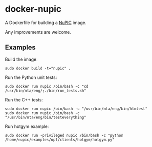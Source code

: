 docker-nupic
============

A Dockerfile for building a [NuPIC][1] image. 

Any improvements are welcome.

Examples
--------

Build the image:

    sudo docker build -t="nupic" .

Run the Python unit tests:

    sudo docker run nupic /bin/bash -c "cd /usr/bin/nta/eng/;./bin/run_tests.sh"

Run the C++ tests:

    sudo docker run nupic /bin/bash -c "/usr/bin/nta/eng/bin/htmtest"
    sudo docker run nupic /bin/bash -c "/usr/bin/nta/eng/bin/testeverything"

Run hotgym example:

    sudo docker run -privileged nupic /bin/bash -c "python /home/nupic/examples/opf/clients/hotgym/hotgym.py"

    
[1]:https://github.com/numenta/nupic